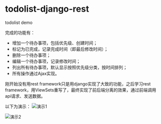 # todolist-django-rest
todolist demo

完成的功能有：

- 增加一个待办事项，包括优先级、创建时间；
- 标记为已完成，记录完成时间（即最后修改时间）；
- 删除一个待办事项；
- 编辑一个待办事项，记录修改时间；
- 列出所有待办事项，默认显示按照优先级分类，按时间排列；
- 所有操作通过Ajax实现。

刚开始没有用rest framework只是用django实现了大致的功能，之后学习rest framework，用ViewSets重写了，最终实现了前后端分离的效果，通过前端调用api请求、发送数据。

以下为演示：
![演示1](https://d3dr1ze7164817.cloudfront.net/items/2M390x3342212U0V2O2B/Screen%20recording%202017-04-22%20at%2009.01.52%20AM.gif?X-CloudApp-Visitor-Id=2748231&v=6852f503)

![演示2](https://d3dr1ze7164817.cloudfront.net/items/2E2g1u1X3X003T093A0y/Screen%20recording%202017-04-22%20at%2009.05.42%20AM.gif?X-CloudApp-Visitor-Id=2748231&v=a7068b9a)






